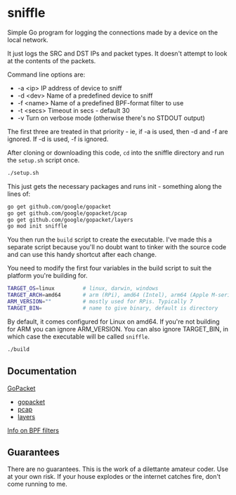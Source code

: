 # sniffle

Simple Go program for logging the connections made by a device on the local network.

It just logs the SRC and DST IPs and packet types. It doesn't attempt to look at the contents of the packets.

Command line options are:

- -a \<ip>   IP address of device to sniff
- -d \<dev>  Name of a predefined device to sniff
- -f \<name> Name of a predefined BPF-format filter to use
- -t \<secs> Timeout in secs - default 30
- -v         Turn on verbose mode (otherwise there's no STDOUT output)

The first three are treated in that priority - ie, if -a is used, then -d and -f are ignored. If -d is used, -f is ignored.

After cloning or downloading this code, `cd` into the sniffle directory and run the `setup.sh` script once.

```sh
./setup.sh
```

This just gets the necessary packages and runs init - something along the lines of:

```sh
go get github.com/google/gopacket
go get github.com/google/gopacket/pcap
go get github.com/google/gopacket/layers
go mod init sniffle
```

You then run the `build` script to create the executable. I've made this a separate script because you'll no doubt want to tinker with the source code and can use this handy shortcut after each change.

You need to modify the first four variables in the build script to suit the platform you're building for.

```sh
TARGET_OS=linux         # linux, darwin, windows
TARGET_ARCH=amd64       # arm (RPi), amd64 (Intel), arm64 (Apple M-series)
ARM_VERSION=""          # mostly used for RPis. Typically 7
TARGET_BIN=             # name to give binary, default is directory
```

By default, it comes configured for Linux on amd64. If you're not building for ARM you can ignore ARM_VERSION. You can also ignore TARGET_BIN, in which case the executable will be called `sniffle`.

```sh
./build
```

## Documentation

[GoPacket](https://github.com/google/gopacket)

- [gopacket](https://pkg.go.dev/github.com/google/gopacket)
- [pcap](https://pkg.go.dev/github.com/google/gopacket@v1.1.19/pcap#section-documentation)
- [layers](https://pkg.go.dev/github.com/google/gopacket/layers#section-documentation)

[Info on BPF filters](https://www.ibm.com/docs/en/qsip/7.5?topic=queries-berkeley-packet-filters)

## Guarantees

There are no guarantees. This is the work of a dilettante amateur coder. Use at your own risk. If your house explodes or the internet catches fire, don't come running to me.
